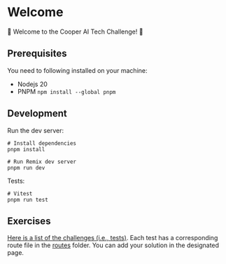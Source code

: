 # Welcome
👋 Welcome to the Cooper AI Tech Challenge! 🚀

## Prerequisites
You need to following installed on your machine:
* Nodejs 20
* PNPM `npm install --global pnpm`

## Development

Run the dev server:

```shell
# Install dependencies
pnpm install

# Run Remix dev server
pnpm run dev
```

Tests:
```shell
# Vitest
pnpm run test
```

## Exercises
[Here is a list of the challenges (i.e., tests)](React_Tests_EK.pdf). Each test has a corresponding route file in the
[routes](./app/routes) folder. You can add your solution in the designated page.